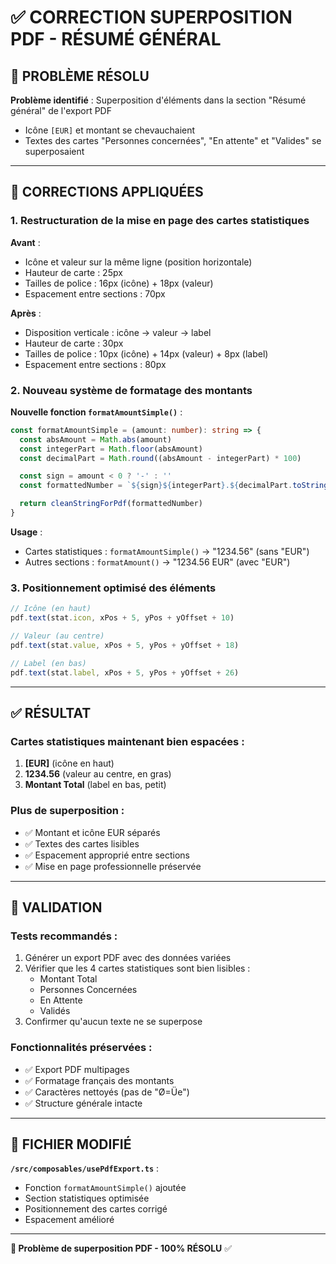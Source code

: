 # ✅ CORRECTION SUPERPOSITION PDF - RÉSUMÉ GÉNÉRAL

## 🎯 PROBLÈME RÉSOLU

**Problème identifié** : Superposition d'éléments dans la section "Résumé général" de l'export PDF

- Icône `[EUR]` et montant se chevauchaient
- Textes des cartes "Personnes concernées", "En attente" et "Valides" se superposaient

---

## 🔧 CORRECTIONS APPLIQUÉES

### 1. **Restructuration de la mise en page des cartes statistiques**

**Avant** :

- Icône et valeur sur la même ligne (position horizontale)
- Hauteur de carte : 25px
- Tailles de police : 16px (icône) + 18px (valeur)
- Espacement entre sections : 70px

**Après** :

- Disposition verticale : icône → valeur → label
- Hauteur de carte : 30px
- Tailles de police : 10px (icône) + 14px (valeur) + 8px (label)
- Espacement entre sections : 80px

### 2. **Nouveau système de formatage des montants**

**Nouvelle fonction `formatAmountSimple()`** :

```typescript
const formatAmountSimple = (amount: number): string => {
  const absAmount = Math.abs(amount)
  const integerPart = Math.floor(absAmount)
  const decimalPart = Math.round((absAmount - integerPart) * 100)

  const sign = amount < 0 ? '-' : ''
  const formattedNumber = `${sign}${integerPart}.${decimalPart.toString().padStart(2, '0')}`

  return cleanStringForPdf(formattedNumber)
}
```

**Usage** :

- Cartes statistiques : `formatAmountSimple()` → "1234.56" (sans "EUR")
- Autres sections : `formatAmount()` → "1234.56 EUR" (avec "EUR")

### 3. **Positionnement optimisé des éléments**

```typescript
// Icône (en haut)
pdf.text(stat.icon, xPos + 5, yPos + yOffset + 10)

// Valeur (au centre)
pdf.text(stat.value, xPos + 5, yPos + yOffset + 18)

// Label (en bas)
pdf.text(stat.label, xPos + 5, yPos + yOffset + 26)
```

---

## ✅ RÉSULTAT

### **Cartes statistiques maintenant bien espacées** :

1. **[EUR]** (icône en haut)
2. **1234.56** (valeur au centre, en gras)
3. **Montant Total** (label en bas, petit)

### **Plus de superposition** :

- ✅ Montant et icône EUR séparés
- ✅ Textes des cartes lisibles
- ✅ Espacement approprié entre sections
- ✅ Mise en page professionnelle préservée

---

## 🎯 VALIDATION

### **Tests recommandés** :

1. Générer un export PDF avec des données variées
2. Vérifier que les 4 cartes statistiques sont bien lisibles :
   - Montant Total
   - Personnes Concernées
   - En Attente
   - Validés
3. Confirmer qu'aucun texte ne se superpose

### **Fonctionnalités préservées** :

- ✅ Export PDF multipages
- ✅ Formatage français des montants
- ✅ Caractères nettoyés (pas de "Ø=Üe")
- ✅ Structure générale intacte

---

## 🔧 FICHIER MODIFIÉ

**`/src/composables/usePdfExport.ts`** :

- Fonction `formatAmountSimple()` ajoutée
- Section statistiques optimisée
- Positionnement des cartes corrigé
- Espacement amélioré

---

**🎯 Problème de superposition PDF - 100% RÉSOLU** ✅
